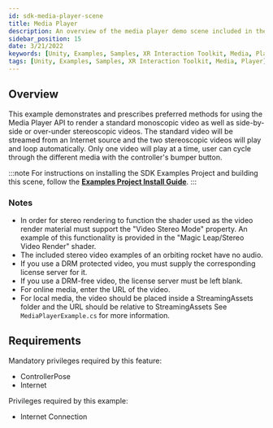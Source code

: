 ```yaml
---
id: sdk-media-player-scene
title: Media Player
description: An overview of the media player demo scene included in the Magic Leap 2 Examples Project, which uses Unity's XR Interaction Toolkit.
sidebar_position: 15
date: 3/21/2022
keywords: [Unity, Examples, Samples, XR Interaction Toolkit, Media, Player]
tags: [Unity, Examples, Samples, XR Interaction Toolkit, Media, Player]
---
```



## Overview

This example demonstrates and prescribes preferred methods for using the Media Player API to render a standard monoscopic video as well as side-by-side or over-under stereoscopic videos. The standard video will be streamed from an Internet source and the two stereoscopic videos will play and loop automatically. Only one video will play at a time, user can cycle through the different media with the controller's bumper button.

:::note
For instructions on installing the SDK Examples Project and building this scene, follow the [**Examples Project Install Guide**](/versioned_docs/version-02-Aug-2023/guides/unity/sdk-example-scenes/sdk-install-setup.md).
:::

### Notes

- In order for stereo rendering to function the shader used as the video render material must support the "Video Stereo Mode" property. An example of this functionality is provided in the "Magic Leap/Stereo Video Render" shader.
- The included stereo video examples of an orbiting rocket have no audio.
- If you use a DRM protected video, you must supply the corresponding license server for it.
- If you use a DRM-free video, the license server must be left blank.
- For online media, enter the URL of the video.
- For local media, the video should be placed inside a StreamingAssets folder and the URL should be relative to StreamingAssets
See `MediaPlayerExample.cs` for more information.

## Requirements

Mandatory privileges required by this feature:

- ControllerPose
- Internet

Privileges required by this example:

- Internet Connection

